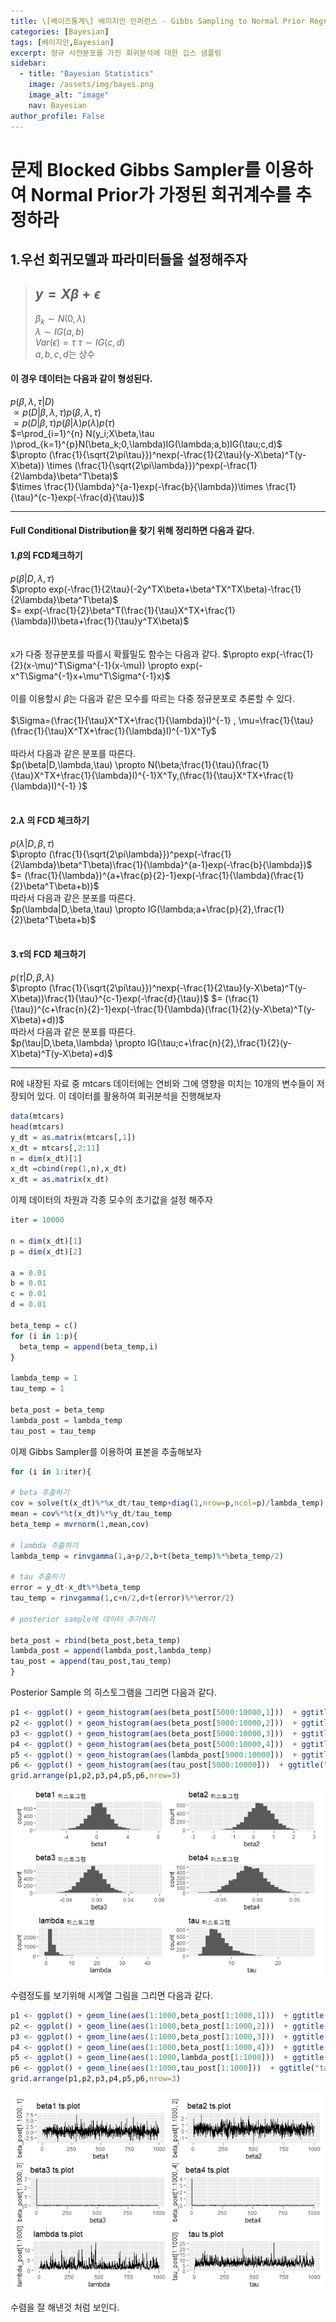 ```yaml
---
title: \[베이즈통계\] 베이지안 인퍼런스 - Gibbs Sampling to Normal Prior Regression
categories: [Bayesian]
tags: [베이지안,Bayesian]
excerpt: 정규 사전분포를 가진 회귀분석에 대한 깁스 샘플링
sidebar:
  - title: "Bayesian Statistics"
    image: /assets/img/bayes.png
    image_alt: "image"
    nav: Bayesian
author_profile: False
---
```


# 문제 Blocked Gibbs Sampler를 이용하여 Normal Prior가 가정된 회귀계수를 추정하라

## 1.우선 회귀모델과 파라미터들을 설정해주자 


>## $y = X\beta+\epsilon$  
>$\beta_k \sim N(0,\lambda)$  
>$\lambda \sim IG(a,b)$  
>$Var(\epsilon)=\tau$ 
>$\tau \sim IG(c,d)$  
>$a,b,c,d$는 상수


#### 이 경우 데이터는 다음과 같이 형성된다.  

$p(\beta,\lambda,\tau|D)$  
$\propto p(D|\beta,\lambda,\tau)p(\beta,\lambda,\tau)$  
$=p(D|\beta,\tau)p(\beta|\lambda)p(\lambda)p(\tau)$  
$=\prod_{i=1}^{n} N(y_i;X\beta,\tau )\prod_{k=1}^{p}N(\beta_k;0,\lambda)IG(\lambda;a,b)IG(\tau;c,d)$  
$\propto (\frac{1}{\sqrt{2\pi\tau}})^nexp(-\frac{1}{2\tau}(y-X\beta)^T(y-X\beta)) \times (\frac{1}{\sqrt{2\pi\lambda}})^pexp(-\frac{1}{2\lambda}\beta^T\beta)$  
$\times \frac{1}{\lambda}^{a-1}exp(-\frac{b}{\lambda})\times \frac{1}{\tau}^{c-1}exp(-\frac{d}{\tau})$

***

#### Full Conditional Distribution을 찾기 위해 정리하면 다음과 같다.  

#### 1.$\beta$의 FCD체크하기

$p(\beta|D,\lambda,\tau)$  
$\propto exp(-\frac{1}{2\tau}(-2y^TX\beta+\beta^TX^TX\beta)-\frac{1}{2\lambda}\beta^T\beta)$  
$= exp(-\frac{1}{2}\beta^T(\frac{1}{\tau}X^TX+\frac{1}{\lambda}I)\beta+\frac{1}{\tau}y^TX\beta)$  
<br>
<br>
x가 다중 정규분포를 따를시 확률밀도 함수는 다음과 같다.
$\propto exp(-\frac{1}{2}(x-\mu)^T\Sigma^{-1}(x-\mu)) \propto exp(-x^T\Sigma^{-1}x+\mu^T\Sigma^{-1}x)$  
<br>
이를 이용할시 $\beta$는 다음과 같은 모수를 따르는 다중 정규분포로 추론할 수 있다.  
<br>
$\Sigma=(\frac{1}{\tau}X^TX+\frac{1}{\lambda}I)^{-1} , \mu=\frac{1}{\tau}(\frac{1}{\tau}X^TX+\frac{1}{\lambda}I)^{-1}X^Ty$  
<br>
따라서 다음과 같은 분포를 따른다.  
$p(\beta|D,\lambda,\tau) \propto N(\beta;\frac{1}{\tau}(\frac{1}{\tau}X^TX+\frac{1}{\lambda}I)^{-1}X^Ty,(\frac{1}{\tau}X^TX+\frac{1}{\lambda}I)^{-1} )$
<br>
<br>

#### 2.$\lambda$ 의 FCD 체크하기 
$p(\lambda|D,\beta,\tau)$  
$\propto (\frac{1}{\sqrt{2\pi\lambda}})^pexp(-\frac{1}{2\lambda}\beta^T\beta)\frac{1}{\lambda}^{a-1}exp(-\frac{b}{\lambda})$  
$= (\frac{1}{\lambda})^{a+\frac{p}{2}-1}exp(-\frac{1}{\lambda}(\frac{1}{2}\beta^T\beta+b))$
<br>
따라서 다음과 같은 분포를 따른다.  
$p(\lambda|D,\beta,\tau) \propto IG(\lambda;a+\frac{p}{2},\frac{1}{2}\beta^T\beta+b)$
<br>
<br> 

#### 3.$\tau$의 FCD 체크하기 
$p(\tau|D,\beta,\lambda)$  
$\propto (\frac{1}{\sqrt{2\pi\tau}})^nexp(-\frac{1}{2\tau}(y-X\beta)^T(y-X\beta))\frac{1}{\tau}^{c-1}exp(-\frac{d}{\tau})$ 
$= (\frac{1}{\tau})^{c+\frac{n}{2}-1}exp(-\frac{1}{\lambda}(\frac{1}{2}(y-X\beta)^T(y-X\beta)+d))$
<br>
따라서 다음과 같은 분포를 따른다.  
$p(\tau|D,\beta,\lambda) \propto IG(\tau;c+\frac{n}{2},\frac{1}{2}(y-X\beta)^T(y-X\beta)+d)$

***


R에 내장된 자료 중 mtcars 데이터에는 연비와 그에 영향을 미치는 10개의 변수들이 저장되어 있다. 이 데이터를 활용하여 회귀분석을 진행해보자

```r
data(mtcars)
head(mtcars)
y_dt = as.matrix(mtcars[,1])
x_dt = mtcars[,2:11]
n = dim(x_dt)[1]
x_dt =cbind(rep(1,n),x_dt)
x_dt = as.matrix(x_dt)
```

이제 데이터의 차원과 각종 모수의 초기값을 설정 해주자  

```r
iter = 10000

n = dim(x_dt)[1]
p = dim(x_dt)[2]

a = 0.01
b = 0.01
c = 0.01
d = 0.01

beta_temp = c()
for (i in 1:p){
  beta_temp = append(beta_temp,i)
}

lambda_temp = 1
tau_temp = 1

beta_post = beta_temp
lambda_post = lambda_temp
tau_post = tau_temp

```

이제 Gibbs Sampler를 이용하여 표본을 추출해보자  

```r
for (i in 1:iter){

# beta 추출하기 
cov = solve(t(x_dt)%*%x_dt/tau_temp+diag(1,nrow=p,ncol=p)/lambda_temp)
mean = cov%*%t(x_dt)%*%y_dt/tau_temp
beta_temp = mvrnorm(1,mean,cov)
  
# lambda 추출하기
lambda_temp = rinvgamma(1,a+p/2,b+t(beta_temp)%*%beta_temp/2)

# tau 추출하기
error = y_dt-x_dt%*%beta_temp
tau_temp = rinvgamma(1,c+n/2,d+t(error)%*%error/2)

# posterior sample에 데이터 추가하기

beta_post = rbind(beta_post,beta_temp)
lambda_post = append(lambda_post,lambda_temp)
tau_post = append(tau_post,tau_temp)
}
```

Posterior Sample 의 히스토그램을 그리면 다음과 같다.  

```r
p1 <- ggplot() + geom_histogram(aes(beta_post[5000:10000,1]))  + ggtitle("beta1 히스토그램") +xlab("beta1")
p2 <- ggplot() + geom_histogram(aes(beta_post[5000:10000,2]))  + ggtitle("beta2 히스토그램")+xlab("beta2")
p3 <- ggplot() + geom_histogram(aes(beta_post[5000:10000,3]))  + ggtitle("beta3 히스토그램")+xlab("beta3")
p4 <- ggplot() + geom_histogram(aes(beta_post[5000:10000,4]))  + ggtitle("beta4 히스토그램")+xlab("beta4")
p5 <- ggplot() + geom_histogram(aes(lambda_post[5000:10000]))  + ggtitle("lambda 히스토그램")+xlab("lambda")
p6 <- ggplot() + geom_histogram(aes(tau_post[5000:10000]))  + ggtitle("tau 히스토그램")+xlab("tau")
grid.arrange(p1,p2,p3,p4,p5,p6,nrow=3)
```

![](/assets/img/post/2020-02-25/figure1.PNG)

수렴정도를 보기위해 시계열 그림을 그리면 다음과 같다.

```r
p1 <- ggplot() + geom_line(aes(1:1000,beta_post[1:1000,1]))  + ggtitle("beta1 ts.plot") +xlab("beta1")
p2 <- ggplot() + geom_line(aes(1:1000,beta_post[1:1000,2]))  + ggtitle("beta2 ts.plot")+xlab("beta2")
p3 <- ggplot() + geom_line(aes(1:1000,beta_post[1:1000,3]))  + ggtitle("beta3 ts.plot")+xlab("beta3")
p4 <- ggplot() + geom_line(aes(1:1000,beta_post[1:1000,4]))  + ggtitle("beta4 ts.plot")+xlab("beta4")
p5 <- ggplot() + geom_line(aes(1:1000,lambda_post[1:1000]))  + ggtitle("lambda ts.plot")+xlab("lambda")
p6 <- ggplot() + geom_line(aes(1:1000,tau_post[1:1000]))  + ggtitle("tau ts.plot")+xlab("tau")
grid.arrange(p1,p2,p3,p4,p5,p6,nrow=3)
```

![](/assets/img/post/2020-02-25/figure2.PNG)

수렴을 잘 해낸것 처럼 보인다.  
